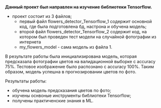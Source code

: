 **Данный проект был направлен на изучение библиотеки Tensorflow.** 

* проект состоит из 3 файлов;
  * первый файл flowers_detector_Tensorflow_1 содержит основной код, где была подготовлена бд, настрона и обучена модель;
  * второй файл flowers_detector_Tensorflow_2 содержит код, на котором был проведен тест модели на случайной фотографии из интернета
  * my_flowers_model - сама модель из файла 1.

В результате работы была инициализирована модель, которая предсказала фотографии цветов на валидационной выборке с accuracy 75%. Тестовое изображение было распознано с accuracy 100%. Таким образом, модель успешна в прогнозировании цветов по фото.

Результаты работы:
- обучена модель предсказания цветов по фото;
- изучены оснвоные инструменты библиотеки Tensorflow;
- получены практиченские знания в ML.
